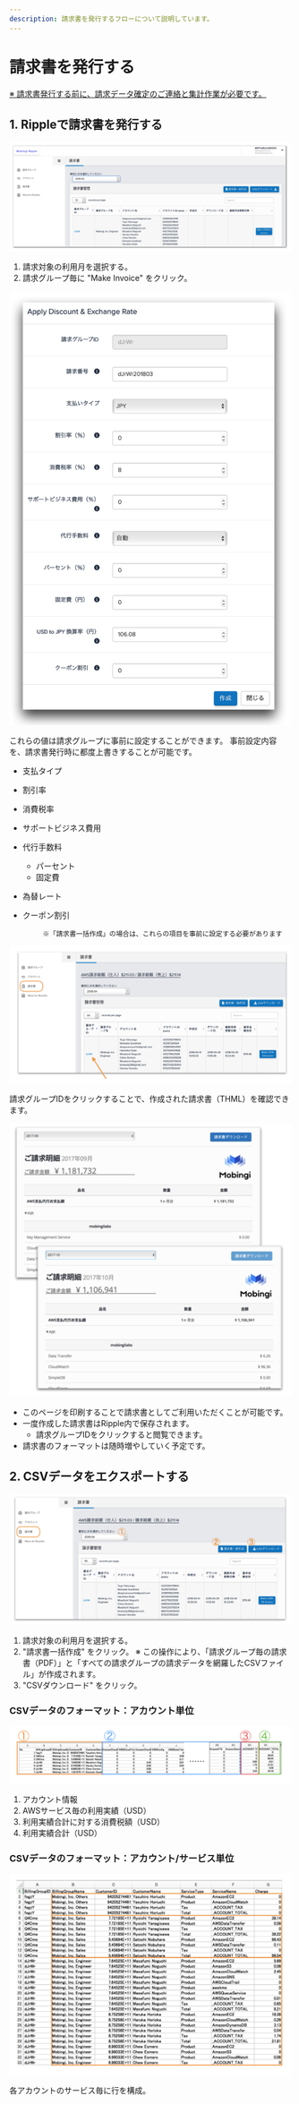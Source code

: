 ```yaml
---
description: 請求書を発行するフローについて説明しています。
---
```


# 請求書を発行する

[※ 請求書発行する前に、請求データ確定のご連絡と集計作業が必要です。](https://docs.mobingi.com/~/drafts/-LI4AaN4Frv--_hbAXgG/primary/v/ripple/mobingi-ripple/mobingi-ripple-gai-yao#dashboard)

## 1. Rippleで請求書を発行する

![](../.gitbook/assets/dashboard.png)

1. 請求対象の利用月を選択する。
2. 請求グループ毎に "Make Invoice" をクリック。

![](../.gitbook/assets/discount_detail.png)



これらの値は請求グループに事前に設定することができます。 事前設定内容を、請求書発行時に都度上書きすることが可能です。

* 支払タイプ
* 割引率
* 消費税率
* サポートビジネス費用
* 代行手数料
  * パーセント
  * 固定費
* 為替レート
* クーポン割引

           ※「請求書一括作成」の場合は、これらの項目を事前に設定する必要があります

![](../.gitbook/assets/click_invoice.png)

請求グループIDをクリックすることで、作成された請求書（THML）を確認できます。

![](../.gitbook/assets/invoices.png)

* このページを印刷することで請求書としてご利用いただくことが可能です。
* 一度作成した請求書はRipple内で保存されます。
  * 請求グループIDをクリックすると閲覧できます。
* 請求書のフォーマットは随時増やしていく予定です。

## 2. CSVデータをエクスポートする

![](../.gitbook/assets/csv_invoice.png)



1. 請求対象の利用月を選択する。
2. "請求書一括作成" をクリック。 ※ この操作により、「請求グループ毎の請求書（PDF）」と「すべての請求グループの請求データを網羅したCSVファイル」が作成されます。
3. "CSVダウンロード" をクリック。

### CSVデータのフォーマット：アカウント単位

![1&#x30A2;&#x30AB;&#x30A6;&#x30F3;&#x30C8;&#x306B;&#x5BFE;&#x3057;&#x3066;1&#x884C;](../.gitbook/assets/csv_account.png)

1. アカウント情報
2. AWSサービス毎の利用実績（USD）
3. 利用実績合計に対する消費税額（USD）
4. 利用実績合計（USD）

### CSVデータのフォーマット：アカウント/サービス単位

![1&#x30A2;&#x30AB;&#x30A6;&#x30F3;&#x30C8;&#x306E;1&#x30B5;&#x30FC;&#x30D3;&#x30B9;&#x3054;&#x3068;&#x306B;1&#x884C;](../.gitbook/assets/csv_service.png)

各アカウントのサービス毎に行を構成。

##  

